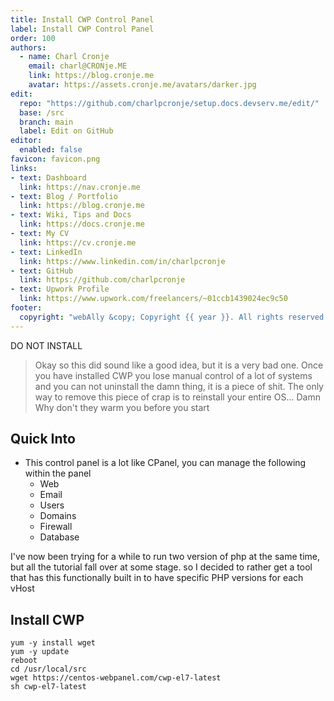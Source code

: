 ```yaml
---
title: Install CWP Control Panel
label: Install CWP Control Panel
order: 100
authors:
  - name: Charl Cronje
    email: charl@CRONje.ME
    link: https://blog.cronje.me
    avatar: https://assets.cronje.me/avatars/darker.jpg
edit:
  repo: "https://github.com/charlpcronje/setup.docs.devserv.me/edit/"
  base: /src
  branch: main
  label: Edit on GitHub
editor:
  enabled: false
favicon: favicon.png
links:
- text: Dashboard
  link: https://nav.cronje.me
- text: Blog / Portfolio
  link: https://blog.cronje.me
- text: Wiki, Tips and Docs 
  link: https://docs.cronje.me
- text: My CV
  link: https://cv.cronje.me
- text: LinkedIn
  link: https://www.linkedin.com/in/charlpcronje
- text: GitHub
  link: https://github.com/charlpcronje
- text: Upwork Profile
  link: https://www.upwork.com/freelancers/~01ccb1439024ec9c50
footer:
  copyright: "webAlly &copy; Copyright {{ year }}. All rights reserved."
---
```

<script type="text/javascript">(function(w,s){var e=document.createElement("script");e.type="text/javascript";e.async=true;e.src="https://cdn.pagesense.io/js/webally/f2527eebee974243853bcd47b32631f4.js";var x=document.getElementsByTagName("script")[0];x.parentNode.insertBefore(e,x);})(window,"script");</script>


DO NOT INSTALL

> Okay so this did sound like a good idea, but it is a very bad one. Once you have installed CWP you lose manual
> control of a lot of systems and you can not uninstall the damn thing, it is a piece of shit. The only way to remove this piece of crap is to reinstall your entire OS... Damn Why don't they warm you before you start

## Quick Into

- This control panel is a lot like CPanel, you can manage the following within the panel
  - Web
  - Email
  - Users
  - Domains
  - Firewall
  - Database

I've now been trying for a while to run two version of php at the same time, but all the tutorial fall over at some stage. so I decided to rather get a tool that has this functionally built in to have specific PHP versions for each vHost

## Install CWP

```shell
yum -y install wget
yum -y update
reboot
cd /usr/local/src
wget https://centos-webpanel.com/cwp-el7-latest
sh cwp-el7-latest
```
